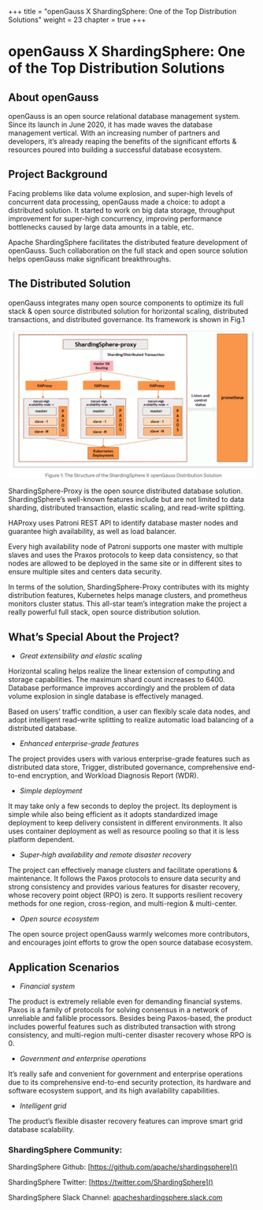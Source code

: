 +++
title = "openGauss X ShardingSphere: One of the Top Distribution Solutions"
weight = 23
chapter = true
+++

# openGauss X ShardingSphere: One of the Top Distribution Solutions

## About openGauss

openGauss is an open source relational database management system. Since its launch in June 2020, it has made waves the database management vertical. With an increasing number of partners and developers, it’s already reaping the benefits of the significant efforts & resources poured into building a successful database ecosystem.

## Project Background

Facing problems like data volume explosion, and super-high levels of concurrent data processing, openGauss made a choice: to adopt a distributed solution. It started to work on big data storage, throughput improvement for super-high concurrency, improving performance bottlenecks caused by large data amounts in a table, etc.

Apache ShardingSphere facilitates the distributed feature development of openGauss. Such collaboration on the full stack and open source solution helps openGauss make significant breakthroughs.

## The Distributed Solution

openGauss integrates many open source components to optimize its full stack & open source distributed solution for horizontal scaling, distributed transactions, and distributed governance. Its framework is shown in Fig.1

![](../../static/img/Blog_23_img_1_The_Structure_of_the_ShardingSphere_openGauss_Distribution_Solution.en.png)

ShardingSphere-Proxy is the open source distributed database solution. ShardingSphere’s well-known features include but are not limited to data sharding, distributed transaction, elastic scaling, and read-write splitting.

HAProxy uses Patroni REST API to identify database master nodes and guarantee high availability, as well as load balancer.

Every high availability node of Patroni supports one master with multiple slaves and uses the Praxos protocols to keep data consistency, so that nodes are allowed to be deployed in the same site or in different sites to ensure multiple sites and centers data security.

In terms of the solution, ShardingSphere-Proxy contributes with its mighty distribution features, Kubernetes helps manage clusters, and prometheus monitors cluster status. This all-star team’s integration make the project a really powerful full stack, open source distribution solution.

## What’s Special About the Project?

* *Great extensibility and elastic scaling*

Horizontal scaling helps realize the linear extension of computing and storage capabilities. The maximum shard count increases to 6400. Database performance improves accordingly and the problem of data volume explosion in single database is effectively managed.

Based on users’ traffic condition, a user can flexibly scale data nodes, and adopt intelligent read-write splitting to realize automatic load balancing of a distributed database.

* *Enhanced enterprise-grade features*

The project provides users with various enterprise-grade features such as distributed data store, Trigger, distributed governance, comprehensive end-to-end encryption, and Workload Diagnosis Report (WDR).

* *Simple deployment*

It may take only a few seconds to deploy the project. Its deployment is simple while also being efficient as it adopts standardized image deployment to keep delivery consistent in different environments. It also uses container deployment as well as resource pooling so that it is less platform dependent.

* *Super-high availability and remote disaster recovery*

The project can effectively manage clusters and facilitate operations & maintenance. It follows the Paxos protocols to ensure data security and strong consistency and provides various features for disaster recovery, whose recovery point object (RPO) is zero. It supports resilient recovery methods for one region, cross-region, and multi-region & multi-center.

* *Open source ecosystem*

The open source project openGauss warmly welcomes more contributors, and encourages joint efforts to grow the open source database ecosystem.

## Application Scenarios

* *Financial system*

The product is extremely reliable even for demanding financial systems. Paxos is a family of protocols for solving consensus in a network of unreliable and fallible processors. Besides being Paxos-based, the product includes powerful features such as distributed transaction with strong consistency, and multi-region multi-center disaster recovery whose RPO is 0.

* *Government and enterprise operations*

It’s really safe and convenient for government and enterprise operations due to its comprehensive end-to-end security protection, its hardware and software ecosystem support, and its high availability capabilities.

* *Intelligent grid*

The product’s flexible disaster recovery features can improve smart grid database scalability.

### ShardingSphere Community:

ShardingSphere Github: [https://github.com/apache/shardingsphere]()

ShardingSphere Twitter: [https://twitter.com/ShardingSphere]()

ShardingSphere Slack Channel: [apacheshardingsphere.slack.com]()



